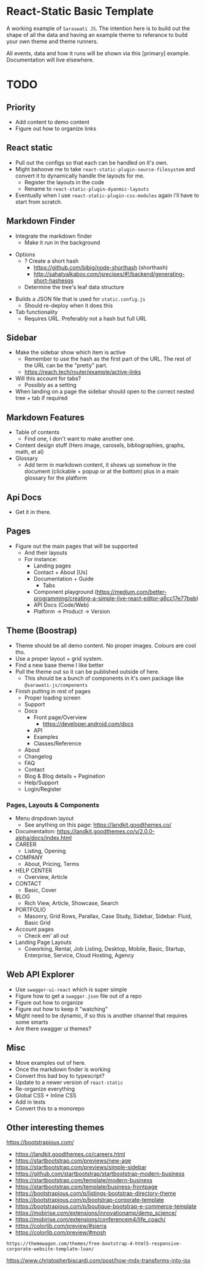 # React-Static Basic Template
A working example of `Saraswati JS`. The intention here is to build out the shape of all the data and having an example theme to referance to build your own theme and theme runners.

All events, data and how it runs will be shown via this [primary] example. Documentation will live elsewhere.

# TODO
## Priority
* Add content to demo content
* Figure out how to organize links

## React static
* Pull out the configs so that each can be handled on it's own.
* Might behoove me to take `react-static-plugin-source-filesystem` and convert it to dynamically handle the layouts for me.
  - Register the layouts in the code
  - Rename to `react-static-plugin-dyanmic-layouts`
* Eventually when I use `react-static-plugin-css-modules` again i'll have to start from scratch.

## Markdown Finder
* Integrate the markdown finder
  - Make it run in the background
- Options
  - ? Create a short hash
    - https://github.com/bibig/node-shorthash (shorthash)
    - http://sahatyalkabov.com/jsrecipes/#!/backend/generating-short-hashesgs
  - Determine the tree's leaf data structure
* Builds a JSON file that is used for `static.config.js`
  - Should re-deploy when it does this
* Tab functionality
  - Requires URL. Preferably not a hash but full URL

## Sidebar
* Make the sidebar show which item is active
  - Remember to use the hash as the first part of the URL. The rest of the URL can be the "pretty" part.
  - https://reach.tech/router/example/active-links
* Will this account for tabs?
  - Possibly as a setting
* When landing on a page the sidebar should open to the correct nested tree + tab if required

## Markdown Features
* Table of contents
  - Find one, I don't want to make another one.
* Content design stuff (Hero image, carosels, bibliographies, graphs, math, et al)
* Glossary
  - Add term in markdown content, it shows up somehow in the document (clickable + popup or at the bottom) plus in a main glossary for the platform

## Api Docs
- Get it in there.

## Pages
* Figure out the main pages that will be supported
  - And their layouts
  - For instance:
    - Landing pages
    - Contact + About [Us]
    - Documentation + Guide
      - Tabs
    - Component playground (https://medium.com/better-programming/creating-a-simple-live-react-editor-a6cc17e77beb)
    - API Docs (Code/Web)
    - Platform -> Product -> Version

## Theme (Boostrap)
* Theme should be all demo content. No proper images. Colours are cool tho.
* Use a proper layout + grid system.
* Find a new base theme I like better
* Pull the theme out so it can be published outside of here.
  - This should be a bunch of components in it's own package like `@sarawati-js/components`
* Finish putting in rest of pages
  - Proper loading screen
  - Support
  - Docs
    - Front page/Overview
      - https://developer.android.com/docs
    - API
    - Examples
    - Classes/Reference
  - About
  - Changelog
  - FAQ
  - Contact
  - Blog & Blog details + Pagination
  - Help/Support
  - Login/Register

### Pages, Layouts & Components
* Menu dropdown layout
  - See anything on this page: https://landkit.goodthemes.co/
* Documentaiton: https://landkit.goodthemes.co/v/2.0.0-alpha/docs/index.html
* CAREER
	- Listing, Opening
* COMPANY
	- About, Pricing, Terms
* HELP CENTER
	- Overview, Article
* CONTACT
	- Basic, Cover
* BLOG
	- Rich View, Article, Showcase, Search
* PORTFOLIO
	- Masonry, Grid Rows, Parallax, Case Study, Sidebar, Sidebar: Fluid, Basic Grid
* Account pages
  - Check em' all out
* Landing Page Layouts
  - Coworking, Rental, Job Listing, Desktop, Mobile, Basic, Startup, Enterprise, Service, Cloud Hosting, Agency

## Web API Explorer
- Use `swagger-ui-react` which is super simple
- Figure how to get a `swagger.json` file out of a repo
- Figure out how to organize
- Figure out how to keep it "watching"
- Might need to be dynamic, if so this is another channel that requires some smarts
- Are there swagger ui themes?

## Misc
* Move examples out of here.
* Once the markdown finder is working
* Convert this bad boy to typescript?
* Update to a newer version of `react-static`
* Re-organize everything
* Global CSS + Inline CSS
* Add in tests
* Convert this to a monorepo

<!--
An interesting ide
https://github.com/benjaminoakes/markdo
-->

## Other interesting themes
https://bootstrapious.com/
* https://landkit.goodthemes.co/careers.html
* https://startbootstrap.com/previews/new-age
* https://startbootstrap.com/previews/simple-sidebar
* https://github.com/startbootstrap/startbootstrap-modern-business
* https://startbootstrap.com/template/modern-business
* https://startbootstrap.com/template/business-frontpage
* https://bootstrapious.com/p/listings-bootstrap-directory-theme
* https://bootstrapious.com/p/bootstrap-corporate-template
* https://bootstrapious.com/p/boutique-bootstrap-e-commerce-template
* https://mobirise.com/extensions/innovationamp/demo_science/
* https://mobirise.com/extensions/conferencem4/life_coach/
* https://colorlib.com/preview/#sierra
* https://colorlib.com/preview/#mosh

```
https://themewagon.com/themes/free-bootstrap-4-html5-responsive-corporate-website-template-loan/
```

https://www.christopherbiscardi.com/post/how-mdx-transforms-into-jsx

